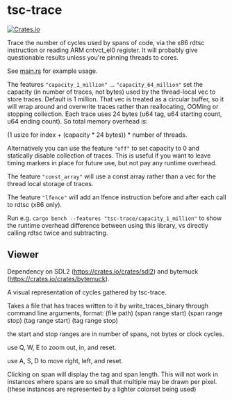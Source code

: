 # tsc-trace

[![Crates.io](https://img.shields.io/crates/v/tsc-trace.svg)](https://crates.io/crates/tsc-trace)

Trace the number of cycles used by spans of code, via the x86 rdtsc instruction or reading ARM cntvct_el0 register.
It will probably give questionable results unless you're pinning threads to cores.

See [main.rs](https://github.com/koeninger/tsc-trace/blob/main/src/main.rs) for example usage.

The features `"capacity_1_million"` ... `"capacity_64_million"` set the capacity (in number of traces, not bytes) used by the thread-local vec to store traces.
Default is 1 million.
That vec is treated as a circular buffer, so it will wrap around and overwrite traces rather than reallocating, OOMing or stopping collection.
Each trace uses 24 bytes (u64 tag, u64 starting count, u64 ending count).
So total memory overhead is:

(1 usize for index + (capacity * 24 bytes)) * number of threads. 

Alternatively you can use the feature `"off"` to set capacity to 0 and statically disable collection of traces.
This is useful if you want to leave timing markers in place for future use, but not pay any runtime overhead.

The feature `"const_array"` will use a const array rather than a vec for the thread local storage of traces.

The feature `"lfence"` will add an lfence instruction before and after each call to rdtsc (x86 only).

Run e.g. `cargo bench --features "tsc-trace/capacity_1_million"` to show the runtime overhead difference between using this library, vs directly calling rdtsc twice and subtracting.

## Viewer

Dependency on SDL2 (https://crates.io/crates/sdl2) and bytemuck (https://crates.io/crates/bytemuck).

A visual representation of cycles gathered by tsc-trace.

Takes a file that has traces written to it by write_traces_binary through command line arguments, format:
(file path) (span range start) (span range stop) (tag range start) (tag range stop)

the start and stop ranges are in number of spans, not bytes or clock cycles.

use Q, W, E to zoom out, in, and reset.

use A, S, D to move right, left, and reset.

Clicking on span will display the tag and span length. This will not work in instances where spans are so small that multiple may be drawn per pixel.
(these instances are represented by a lighter colorset being used)
